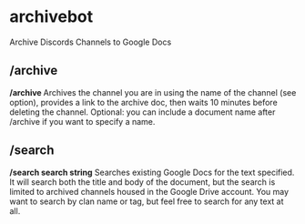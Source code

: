 # archivebot

Archive Discords Channels to Google Docs

## /archive
**/archive <optional document name>**
Archives the channel you are in using the name of the channel (see option), provides a link to the archive doc, then waits 10 minutes before deleting the channel. Optional: you can include a document name after /archive if you want to specify a name.

## /search
**/search search string**
Searches existing Google Docs for the text specified. It will search both the title and body of the document, but the search is limited to archived channels housed in the Google Drive account.
You may want to search by clan name or tag, but feel free to search for any text at all.
